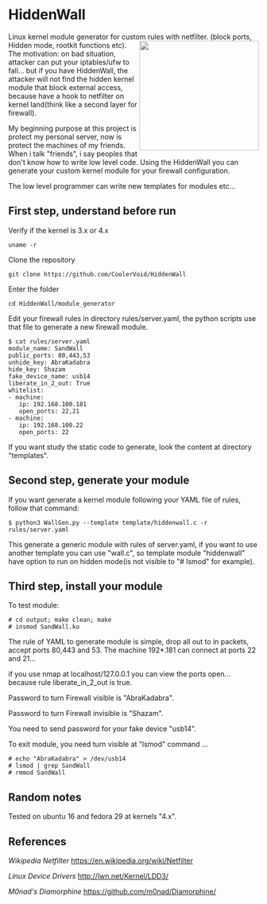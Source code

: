 # HiddenWall
Linux kernel module generator for custom rules with netfilter. (block ports, Hidden mode, rootkit functions etc).
<img align="right" width="240" height="220" src="https://github.com/CoolerVoid/HiddenWall/blob/master/doc/wall.png">
The motivation: on bad situation, attacker can put your iptables/ufw to fall... but if you have HiddenWall, 
the attacker will not find the hidden kernel module that block external access, because have a hook to netfilter on 
kernel land(think like a second layer for firewall).

My beginning purpose at this project is protect my personal server, now is protect the machines of my friends.
When i talk "friends", i say peoples that don't know how to write low level code. Using the HiddenWall you can 
generate your custom kernel module for your firewall configuration. 

The low level programmer can write new templates for modules etc...


First step, understand before run
--

Verify if the kernel is 3.x or 4.x
```
uname -r
```

Clone the repository
```
git clone https://github.com/CoolerVoid/HiddenWall
```

Enter the folder
```
cd HiddenWall/module_generator
```

Edit your firewall rules in directory  rules/server.yaml, the python scripts use that file to generate a new firewall module.

```
$ cat rules/server.yaml
module_name: SandWall
public_ports: 80,443,53
unhide_key: AbraKadabra
hide_key: Shazam
fake_device_name: usb14
liberate_in_2_out: True
whitelist: 
- machine: 
   ip: 192.168.100.181
   open_ports: 22,21
- machine:
   ip: 192.168.100.22
   open_ports: 22

```

If you want study the static code to generate, look the content at directory "templates".




Second step, generate your module
--

If you want generate a kernel module following your YAML file of rules, follow that command:

```
$ python3 WallGen.py --template template/hiddenwall.c -r rules/server.yaml
```
This generate a generic module with rules of server.yaml, if you want to use another template you can use "wall.c", so template module "hiddenwall" have option to run on hidden mode(is not visible to "# lsmod" for example).



Third step, install your module
--

To test module:
```
# cd output; make clean; make
# insmod SandWall.ko
```

The rule of YAML to generate module is simple, drop all out to in packets, accept ports 80,443 and 53. The machine 192*.181 can connect at ports 22 and 21...

if you use nmap at localhost/127.0.0.1 you can view the ports open... because rule liberate_in_2_out is true.

Password to turn Firewall visible is "AbraKadabra".

Password to turn Firewall invisible is "Shazam".

You need to send password for your fake device "usb14".

To exit module, you need turn visible at "lsmod" command ...

```
# echo "AbraKadabra" > /dev/usb14
# lsmod | grep SandWall
# rmmod SandWall
```


Random notes
--

Tested on ubuntu 16 and fedora 29 at kernels "4.x".


References
--

*Wikipedia Netfilter* 
https://en.wikipedia.org/wiki/Netfilter

*Linux Device Drivers* 
http://lwn.net/Kernel/LDD3/

*M0nad's Diamorphine* 
https://github.com/m0nad/Diamorphine/
